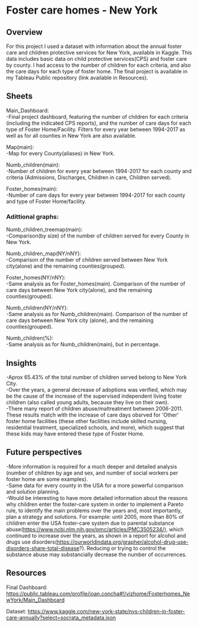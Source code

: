 # Foster care homes - New York


## Overview

For this project I used a dataset with information about the annual foster care and children protective services for New York, available in Kaggle. This data includes basic data on child protective services(CPS) and foster care by county. I had access to the number of children for each criteria, and also the care days for each type of foster home.
The final project is available in my Tableau Public repository (link available in Resources).


## Sheets

Main_Dashboard:  
-Final project dashboard, featuring the number of children for each criteria (including the indicated CPS reports), and the number of care days for each type of Foster Home/Facility. Filters for every year between 1994-2017 as well as for all counties in New York are also available.

Map(main):  
-Map for every County(aliases) in New York.

Numb_children(main):  
-Number of children for every year between 1994-2017 for each county and criteria (Admissions, Discharges, Children in care, Children served).

Foster_homes(main):  
-Number of care days for every year between 1994-2017 for each county and type of Foster Home/facility.

### Adittional graphs:  

Numb_children_treemap(main):  
-Comparison(by size) of the number of children served for every County in New York.

Numb_children_map(NY/nNY):  
-Comparison of the number of children served between New York city(alone) and the remaining counties(grouped).

Foster_homes(NY/nNY):  
-Same analysis as for Foster_homes(main). Comparison of the number of care days between New York city(alone), and the remaining counties(grouped).

Numb_children(NY/nNY):  
-Same analysis as for Numb_children(main). Comparison of the number of care days between New York city (alone), and the remaining counties(grouped).

Numb_children(%):  
-Same analysis as for Numb_children(main), but in percentage.


## Insights

-Aprox 65.43% of the total number of children served belong to New York City.  
-Over the years, a general decrease of adoptions was verified, which may be the cause of the increase of the supervised independent living foster children (also called young adults, because they live on their own).  
-There many report of children abuse/maltreatment between 2006-2011. These results match with the increase of care days obsrved for 'Other' foster home facilities (these other facilities include skilled nursing, residential treatment, specialized schools, and more), which suggest that these kids may have entered these type of Foster Home.  


## Future perspectives

-More information is required for a much deeper and detailed analysis (number of children by age and sex, and number of social workers per foster home are some examples).   
-Same data for every county in the USA for a more powerful comparison and solution planning.  
-Would be interesting to have more detailed information about the reasons why children enter the foster-care system in order to implement a Pareto rule, to identify the main problems over the years and, most importantly, plan a strategy and solutions. For example: until 2005, more than 80% of children enter the USA foster-care system due to parental substance abuse(https://www.ncbi.nlm.nih.gov/pmc/articles/PMC3505234/), which continued to increase over the years, as shown in a report for alcohol and drugs use disorders(https://ourworldindata.org/grapher/alcohol-drug-use-disorders-share-total-disease?). Reducing or trying to control the substance abuse may substancially decrease the number of occurrences.   


## Resources

Final Dashboard: https://public.tableau.com/profile/joan.concha#!/vizhome/Fosterhomes_NewYork/Main_Dashboard

Dataset: https://www.kaggle.com/new-york-state/nys-children-in-foster-care-annually?select=socrata_metadata.json

